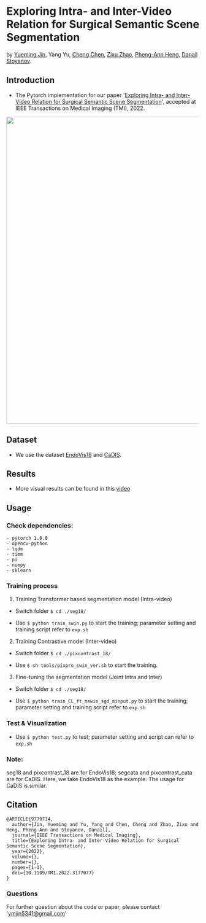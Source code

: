 # Exploring Intra- and Inter-Video Relation for Surgical Semantic Scene Segmentation
by [Yueming Jin](https://yuemingjin.github.io/), Yang Yu, [Cheng Chen](https://scholar.google.com.hk/citations?user=bRe3FlcAAAAJ&hl=en), [Zixu Zhao](https://scholar.google.com.hk/citations?user=GSQY0CEAAAAJ&hl=zh-CN), [Pheng-Ann Heng](http://www.cse.cuhk.edu.hk/~pheng/), [Danail Stoyanov](https://www.ucl.ac.uk/surgical-robot-vision/).

## Introduction
* The Pytorch implementation for our paper '[Exploring Intra- and Inter-Video Relation for Surgical Semantic Scene Segmentation](https://arxiv.org/abs/2203.15251)', accepted at IEEE Transactions on Medical Imaging (TMI), 2022.

<p align="center">
  <img src="figure/overview.png"  width="800"/>
</p>


## Dataset

* We use the dataset [EndoVis18](https://endovissub2018-roboticscenesegmentation.grand-challenge.org/Home/) and [CaDIS](https://ts-media-content.s3-eu-west-1.amazonaws.com/machine-learning/datasets/CaDISv2.zip).

## Results

* More visual results can be found in this [video](https://yuemingjin.github.io/video/2022TMI.mp4)

## Usage

### Check dependencies:
   ```
   - pytorch 1.8.0
   - opencv-python
   - tqdm
   - timm
   - pi
   - numpy
   - sklearn
   ```

### Training process

1. Training Transformer based segmentation model (Intra-video)

* Switch folder ``$ cd ./seg18/``

* Use ``$ python train_swin.py`` to start the training; parameter setting and training script refer to ``exp.sh``

2. Training Contrastive model (Inter-video)

* Switch folder ``$ cd ./pixcontrast_18/``

* Use ``$ sh tools/pixpro_swin_ver.sh`` to start the training.

3. Fine-tuning the segmentation model (Joint Intra and Inter)

* Switch folder ``$ cd ./seg18/``

* Use ``$ python train_CL_ft_mswin_sgd_minput.py`` to start the training; parameter setting and training script refer to ``exp.sh``


### Test & Visualization

* Use ``$ python test.py`` to test; parameter setting and script can refer to ``exp.sh``



### Note: 
seg18 and pixcontrast_18 are for EndoVis18; segcata and pixcontrast_cata are for CaDIS.
Here, we take EndoVis18 as the example. The usage for CaDIS is similar.




## Citation

```
@ARTICLE{9779714,
  author={Jin, Yueming and Yu, Yang and Chen, Cheng and Zhao, Zixu and Heng, Pheng-Ann and Stoyanov, Danail},
  journal={IEEE Transactions on Medical Imaging}, 
  title={Exploring Intra- and Inter-Video Relation for Surgical Semantic Scene Segmentation}, 
  year={2022},
  volume={},
  number={},
  pages={1-1},
  doi={10.1109/TMI.2022.3177077}
}
```

### Questions

For further question about the code or paper, please contact 'ymjin5341@gmail.com'


